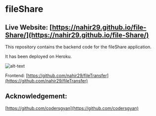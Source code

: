 # fileShare
## Live Website: [https://nahir29.github.io/file-Share/](https://nahir29.github.io/file-Share/)

This repository contains the backend code for the fileShare application.

It has been deployed on Heroku.

![alt-text](https://i.ibb.co/0Chdj5P/vv.jpg) 

Frontend: [https://github.com/nahir29/fileTransfer](https://github.com/nahir29/fileTransfer)

## Acknowledgement:

[https://github.com/codersgyan](https://github.com/codersgyan)
